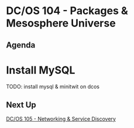 # DC/OS 104 - Packages & Mesosphere Universe

## Agenda


# Install MySQL

TODO: install mysql & minitwit on dcos

## Next Up

[DC/OS 105 - Networking & Service Discovery](dcos-105.md)
